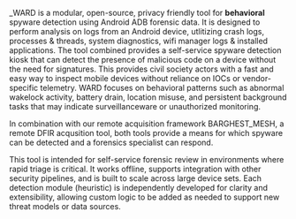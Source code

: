 _WARD is a modular, open-source, privacy friendly tool for **behavioral** spyware detection using Android ADB forensic data. It is designed to perform analysis on logs from an Android device, utlitizing crash logs, processes & threads, system diagnostics, wifi manager logs & installed applications. The tool combined provides a self-service spyware detection kiosk that can detect the presence of malicious code on a device without the need for signatures. This provides civil society actors with a fast and easy way to inspect mobile devices without reliance on IOCs or vendor-specific telemetry. WARD focuses on behavioral patterns such as abnormal wakelock activity, battery drain, location misuse, and persistent background tasks that may indicate surveillanceware or unauthorized monitoring.

In combination with our remote acquisition framework BARGHEST_MESH, a remote DFIR acqusition tool, both tools provide a means for which spyware can be detected and a forensics specialist can respond. 

This tool is intended for self-service forensic review in environments where rapid triage is critical. It works offline, supports integration with other security pipelines, and is built to scale across large device sets. Each detection module (heuristic) is independently developed for clarity and extensibility, allowing custom logic to be added as needed to support new threat models or data sources.
